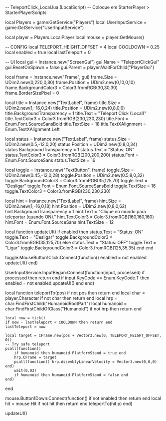 -- TeleportClick_Local.lua (LocalScript)
-- Coloque em StarterPlayer > StarterPlayerScripts

local Players = game:GetService("Players")
local UserInputService = game:GetService("UserInputService")

local player = Players.LocalPlayer
local mouse = player:GetMouse()

-- CONFIG
local TELEPORT_HEIGHT_OFFSET = 4
local COOLDOWN = 0.25
local enabled = true
local lastTeleport = 0

-- UI
local gui = Instance.new("ScreenGui")
gui.Name = "TeleportClickGui"
gui.ResetOnSpawn = false
gui.Parent = player:WaitForChild("PlayerGui")

local frame = Instance.new("Frame", gui)
frame.Size = UDim2.new(0,220,0,80)
frame.Position = UDim2.new(0,10,0,10)
frame.BackgroundColor3 = Color3.fromRGB(30,30,30)
frame.BorderSizePixel = 0

local title = Instance.new("TextLabel", frame)
title.Size = UDim2.new(1,-16,0,24)
title.Position = UDim2.new(0,8,0,6)
title.BackgroundTransparency = 1
title.Text = "Teleport Click (Local)"
title.TextColor3 = Color3.fromRGB(230,230,230)
title.Font = Enum.Font.SourceSansBold
title.TextSize = 18
title.TextXAlignment = Enum.TextXAlignment.Left

local status = Instance.new("TextLabel", frame)
status.Size = UDim2.new(0.5,-12,0,20)
status.Position = UDim2.new(0,8,0,34)
status.BackgroundTransparency = 1
status.Text = "Status: ON"
status.TextColor3 = Color3.fromRGB(200,200,200)
status.Font = Enum.Font.SourceSans
status.TextSize = 16

local toggle = Instance.new("TextButton", frame)
toggle.Size = UDim2.new(0.45,-12,0,28)
toggle.Position = UDim2.new(0.5,8,0,32)
toggle.BackgroundColor3 = Color3.fromRGB(35,125,70)
toggle.Text = "Desligar"
toggle.Font = Enum.Font.SourceSansBold
toggle.TextSize = 16
toggle.TextColor3 = Color3.fromRGB(230,230,230)

local hint = Instance.new("TextLabel", frame)
hint.Size = UDim2.new(1,-16,0,18)
hint.Position = UDim2.new(0,8,0,62)
hint.BackgroundTransparency = 1
hint.Text = "Clique no mundo para teleportar (quando ON)."
hint.TextColor3 = Color3.fromRGB(160,160,160)
hint.Font = Enum.Font.SourceSans
hint.TextSize = 12

local function updateUI()
    if enabled then
        status.Text = "Status: ON"
        toggle.Text = "Desligar"
        toggle.BackgroundColor3 = Color3.fromRGB(35,125,70)
    else
        status.Text = "Status: OFF"
        toggle.Text = "Ligar"
        toggle.BackgroundColor3 = Color3.fromRGB(125,35,35)
    end
end

toggle.MouseButton1Click:Connect(function()
    enabled = not enabled
    updateUI()
end)

UserInputService.InputBegan:Connect(function(input, processed)
    if processed then return end
    if input.KeyCode == Enum.KeyCode.T then
        enabled = not enabled
        updateUI()
    end
end)

local function teleportTo(pos)
    if not pos then return end
    local char = player.Character
    if not char then return end
    local hrp = char:FindFirstChild("HumanoidRootPart")
    local humanoid = char:FindFirstChildOfClass("Humanoid")
    if not hrp then return end

    local now = tick()
    if now - lastTeleport < COOLDOWN then return end
    lastTeleport = now

    local target = CFrame.new(pos + Vector3.new(0, TELEPORT_HEIGHT_OFFSET, 0))
    -- Try safe teleport
    pcall(function()
        if humanoid then humanoid.PlatformStand = true end
        hrp.CFrame = target
        pcall(function() hrp.AssemblyLinearVelocity = Vector3.new(0,0,0) end)
        wait(0.03)
        if humanoid then humanoid.PlatformStand = false end
    end)
end

mouse.Button1Down:Connect(function()
    if not enabled then return end
    local hit = mouse.Hit
    if not hit then return end
    teleportTo(hit.p)
end)

updateUI()
